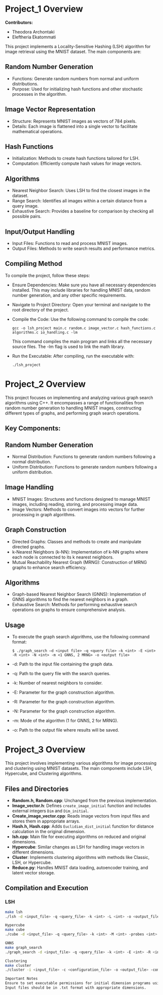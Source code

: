 # Project_1 Overview
**Contributors:**
- Theodora Archontaki
- Eleftheria Ekatommati

This project implements a Locality-Sensitive Hashing (LSH) algorithm for image retrieval using the MNIST dataset. The main components are:
## Random Number Generation
- Functions: Generate random numbers from normal and uniform distributions.
- Purpose: Used for initializing hash functions and other stochastic processes in the algorithm.
## Image Vector Representation
- Structure: Represents MNIST images as vectors of 784 pixels.
- Details: Each image is flattened into a single vector to facilitate mathematical operations.
## Hash Functions
- Initialization: Methods to create hash functions tailored for LSH.
- Computation: Efficiently compute hash values for image vectors.
## Algorithms
- Nearest Neighbor Search: Uses LSH to find the closest images in the dataset.
- Range Search: Identifies all images within a certain distance from a query image.
- Exhaustive Search: Provides a baseline for comparison by checking all possible pairs.
## Input/Output Handling
- Input Files: Functions to read and process MNIST images.
- Output Files: Methods to write search results and performance metrics.
## Compiling Method
To compile the project, follow these steps:
- Ensure Dependencies: Make sure you have all necessary dependencies installed. This may include libraries for handling MNIST data, random number generation, and any other specific requirements.
- Navigate to Project Directory: Open your terminal and navigate to the root directory of the project.
- Compile the Code: Use the following command to compile the code:

  ` gcc -o lsh_project main.c random.c image_vector.c hash_functions.c algorithms.c io_handling.c -lm `
  
  This command compiles the main program and links all the necessary source files. The -lm flag is used to link the math library.
- Run the Executable: After compiling, run the executable with:
  
  ` ./lsh_project `

# Project_2 Overview
This project focuses on implementing and analyzing various graph search algorithms using C++. It encompasses a range of functionalities from random number generation to handling MNIST images, constructing different types of graphs, and performing graph search operations.

## Key Components:
## Random Number Generation
- Normal Distribution: Functions to generate random numbers following a normal distribution.
- Uniform Distribution: Functions to generate random numbers following a uniform distribution.
## Image Handling
- MNIST Images: Structures and functions designed to manage MNIST images, including reading, storing, and processing image data.
- Image Vectors: Methods to convert images into vectors for further processing in graph algorithms.
## Graph Construction
- Directed Graphs: Classes and methods to create and manipulate directed graphs.
- k-Nearest Neighbors (k-NN): Implementation of k-NN graphs where each node is connected to its k nearest neighbors.
- Mutual Reachability Nearest Graph (MRNG): Construction of MRNG graphs to enhance search efficiency.
## Algorithms
- Graph-based Nearest Neighbor Search (GNNS): Implementation of GNNS algorithms to find the nearest neighbors in a graph.
- Exhaustive Search: Methods for performing exhaustive search operations on graphs to ensure comprehensive analysis.
## Usage
- To execute the graph search algorithms, use the following command format:

  `$ ./graph_search –d <input file> –q <query file> –k <int> -E <int> -R <int> -N <int> -m <1 GNNS, 2 MRNG> -ο <output file> `

- -d: Path to the input file containing the graph data.
- -q: Path to the query file with the search queries.
- -k: Number of nearest neighbors to consider.
- -E: Parameter for the graph construction algorithm.
- -R: Parameter for the graph construction algorithm.
- -N: Parameter for the graph construction algorithm.
- -m: Mode of the algorithm (1 for GNNS, 2 for MRNG).
- -ο: Path to the output file where results will be saved.





# Project_3 Overview

This project involves implementing various algorithms for image processing and clustering using MNIST datasets. The main components include LSH, Hypercube, and Clustering algorithms.

## Files and Directories
- **Random.h, Random.cpp**: Unchanged from the previous implementation.
- **Image_vector.h**: Defines `create_image_initial` function and includes external integers `Dim` and `Dim_initial`.
- **Create_image_vector.cpp**: Reads image vectors from input files and stores them in appropriate arrays.
- **Hash.h, Hash.cpp**: Adds `Euclidian_dist_initial` function for distance calculation in the original dimension.
- **lsh.cpp**: Main file for executing algorithms on reduced and original dimensions.
- **Hypercube**: Similar changes as LSH for handling image vectors in different dimensions.
- **Cluster**: Implements clustering algorithms with methods like Classic, LSH, or Hypercube.
- **Reduce.py**: Handles MNIST data loading, autoencoder training, and latent vector storage.

## Compilation and Execution
### LSH
```sh
make lsh
./lsh -d <input_file> -q <query_file> -k <int> -L <int> -o <output_file> -N <int> -R <radius>

Hypercube
make cube
./cube -d <input_file> -q <query_file> -k <int> -M <int> -probes <int> -o <output_file> -N <int> -R <radius>

GNNS
make graph_search
./graph_search -d <input_file> -q <query_file> -k <int> -E <int> -R <int> -N <int> -m 1 -o <output_file>

Clustering
make cluster
./cluster -i <input_file> -c <configuration_file> -o <output_file> -complete -m <method>

Important Notes
Ensure to set executable permissions for initial dimension programs using chmod +x.
Input files should be in .txt format with appropriate dimensions.
